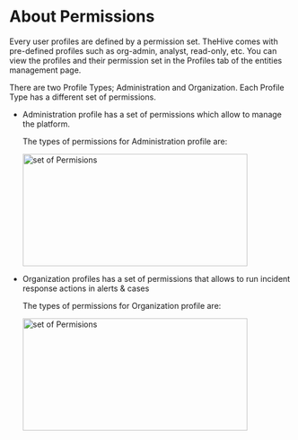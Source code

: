 # About Permissions

Every user profiles are defined by a permission set. TheHive comes with pre-defined profiles such as org-admin, analyst, read-only, etc. You can view the profiles and their permission set in the Profiles tab of the entities management page.

There are two Profile Types; Administration and Organization. Each Profile Type has a different set of permissions.

* Administration profile has a set of permissions which allow to manage the platform.

    The types of permissions for Administration profile are:

    <img src="../images/admin-profile-permissions.png" alt="set of Permisions" width="400" height="200"/>

* Organization profiles has a set of permissions that allows to run incident response actions in alerts & cases

    The types of permissions for Organization profile are:

    <img src="../images/org-profile-permissions.png" alt="set of Permisions" width="400" height="200"/>